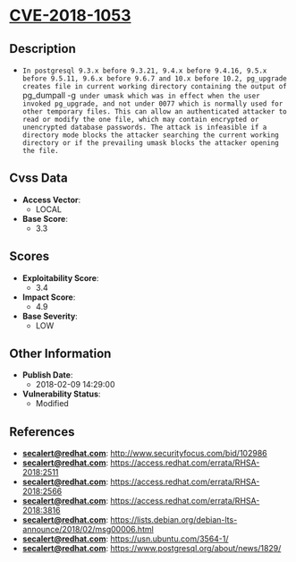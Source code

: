
# [CVE-2018-1053](https://cve.mitre.org/cgi-bin/cvename.cgi?name=CVE-2018-1053)

## Description

- `In postgresql 9.3.x before 9.3.21, 9.4.x before 9.4.16, 9.5.x before 9.5.11, 9.6.x before 9.6.7 and 10.x before 10.2, pg_upgrade creates file in current working directory containing the output of `pg_dumpall -g` under umask which was in effect when the user invoked pg_upgrade, and not under 0077 which is normally used for other temporary files. This can allow an authenticated attacker to read or modify the one file, which may contain encrypted or unencrypted database passwords. The attack is infeasible if a directory mode blocks the attacker searching the current working directory or if the prevailing umask blocks the attacker opening the file.`

## Cvss Data

- **Access Vector**:
  - LOCAL
- **Base Score**:
  - 3.3

## Scores

- **Exploitability Score**:
  - 3.4
- **Impact Score**:
  - 4.9
- **Base Severity**:
  - LOW

## Other Information

- **Publish Date**:
  - 2018-02-09 14:29:00
- **Vulnerability Status**:
  - Modified

## References

- **secalert@redhat.com**: http://www.securityfocus.com/bid/102986
- **secalert@redhat.com**: https://access.redhat.com/errata/RHSA-2018:2511
- **secalert@redhat.com**: https://access.redhat.com/errata/RHSA-2018:2566
- **secalert@redhat.com**: https://access.redhat.com/errata/RHSA-2018:3816
- **secalert@redhat.com**: https://lists.debian.org/debian-lts-announce/2018/02/msg00006.html
- **secalert@redhat.com**: https://usn.ubuntu.com/3564-1/
- **secalert@redhat.com**: https://www.postgresql.org/about/news/1829/
